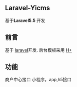 
## Laravel-Yicms

基于**Laravel5.5** 开发

## 前言
基于 [laravel](http://www.laravel.com/)开发.
后台模板采用 [H+](http://www.zi-han.net/theme/hplus/)

## 功能
商户中心接口
小程序，app,h5接口